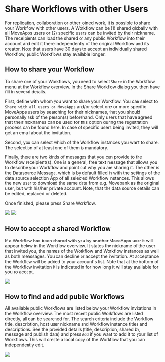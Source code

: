 # Share Workflows with other Users

For replication, collaboration or other joined work, it is possible to share your Workflow with other users. A Workflow can be (1) shared globally with all MoveApps users or (2) specific users can be invited by their nickname. The receipients can load the shared or any public Workflow into their account and edit it there independently of the original Workflow and its creator. Note that users have 30 days to accept an individually shared Workflow, public Workflows stay available longer.

## How to share your Workflow

To share one of your Workflows, you need to select `Share` in the Workflow menu at the Workflow overview. In the Share Workflow dialog you then have fill in several details.

First, define with whom you want to share your Workflow. You can select to `Share with all users on MoveApps` and/or select one or more specific MoveApps users by searching for their nicknames, that you should personally ask of the person(s) beforehand. Only users that have agreed that their nicknames can be used for this option during the registration process can be found here. In case of specific users being invited, they will get an email about the invitation.

Second, you can select which of the Workflow instances you want to share. The selection of at least one of them is mandatory.

Finally, there are two kinds of messages that you can provide to the Workflow receipient(s). One is a general, free text message that allows you to describe your Workflow and point out why you are sharing it. The other is the Datasource Message, which is by default filled in with the settings of the data source selection App of all selected Workflow instances. This allows the new user to download the same data from e.g. Movebank as the original user, but with his/her private account. Note, that the data source details can be edited, replaced or deleted.

Once finished, please press Share Workflow.

![](../files/Share_WF.png)
![](../files/Share_WF2.png)

## How to accept a shared Workflow

If a Workflow has been shared with you by another MoveApps user it will appear below in the Workflow overview. It states the nickname of the user that invited you, the names of the Workflow and Workflow instances as well as both meassages. You can decline or accept the invitation. At acceptance the Workflow will be added to your account's list. Note that at the bottom of the Workflow invitation it is indicated in for how long it will stay available for you to accept. 

![](../files/Share_invite.png)

## How to find and add public Workflows

All available public Workflows are listed below your Workflow invitations in the Workflow overview. The most recent public Workflows are listed directly, all can be searched for. The search criteria include the Workflow title, description, host user nickname and Workflow instance titles and descriptions.  See the provided details (title, description, shared by, message and publish date) and press `Add` if you want to add it to your list of Workflows. This will create a local copy of the Workflow that you can independently edit.

![](../files/Share_public.png)




